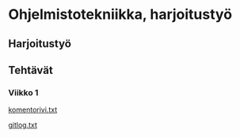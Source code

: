 # Ohjelmistotekniikka, harjoitustyö

## Harjoitustyö

## Tehtävät

### Viikko 1

[komentorivi.txt](https://github.com/samulioll/ot-harjoitustyo/blob/main/laskarit/komentorivi.txt)

[gitlog.txt](https://github.com/samulioll/ot-harjoitustyo/blob/main/laskarit/gitlog.txt)


